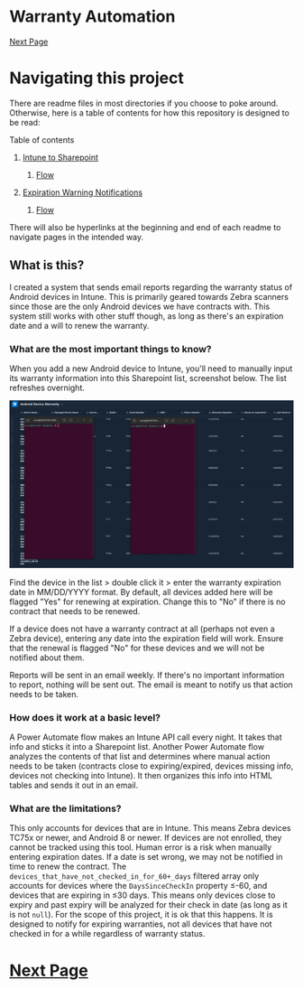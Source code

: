 # Warranty Automation
[Next Page](/IntuneToSharepoint/readme.md)

# Navigating this project

There are readme files in most directories if you choose to poke around. Otherwise, here is a table of contents for how this repository is designed to be read:

Table of contents
1. [Intune to Sharepoint](/IntuneToSharepoint/readme.md)

    1. [Flow](/IntuneToSharepoint/Flow/readme.md)

2. [Expiration Warning Notifications](/ExpirationWarningNotifications/readme.md)

    1. [Flow](/ExpirationWarningNotifications/Flow/readme.md)

There will also be hyperlinks at the beginning and end of each readme to navigate pages in the intended way.

## What is this? 
I created a system that sends email reports regarding the warranty status of Android devices in Intune. This is primarily geared towards Zebra scanners since those are the only Android devices we have contracts with. This system still works with other stuff though, as long as there's an expiration date and a will to renew the warranty. 
 
### What are the most important things to know? 
When you add a new Android device to Intune, you'll need to manually input its warranty information into this Sharepoint list, screenshot below. The list refreshes overnight.

![Sharepoint list](/Screenshots/SPlist.png)
 
Find the device in the list > double click it > enter the warranty expiration date in MM/DD/YYYY format. By default, all devices added here will be flagged "Yes" for renewing at expiration. Change this to "No" if there is no contract that needs to be renewed. 
 
If a device does not have a warranty contract at all (perhaps not even a Zebra device), entering any date into the expiration field will work. Ensure that the renewal is flagged "No" for these devices and we will not be notified about them. 
 
Reports will be sent in an email weekly. If there's no important information to report, nothing will be sent out. The email is meant to notify us that action needs to be taken. 
 
### How does it work at a basic level? 
A Power Automate flow makes an Intune API call every night. It takes that info and sticks it into a Sharepoint list. Another Power Automate flow analyzes the contents of that list and determines where manual action needs to be taken (contracts close to expiring/expired, devices missing info, devices not checking into Intune). It then organizes this info into HTML tables and sends it out in an email. 
 
### What are the limitations? 
This only accounts for devices that are in Intune. This means Zebra devices TC75x or newer, and Android 8 or newer. If devices are not enrolled, they cannot be tracked using this tool. 
Human error is a risk when manually entering expiration dates. If a date is set wrong, we may not be notified in time to renew the contract. 
The ``devices_that_have_not_checked_in_for_60+_days`` filtered array only accounts for devices where the ``DaysSinceCheckIn`` property ≤-60, and devices that are expiring in ≤30 days. This means only devices close to expiry and past expiry will be analyzed for their check in date (as long as it is not ``null``). For the scope of this project, it is ok that this happens. It is designed to notify for expiring warranties, not all devices that have not checked in for a while regardless of warranty status.

# [Next Page](/IntuneToSharepoint/readme.md)